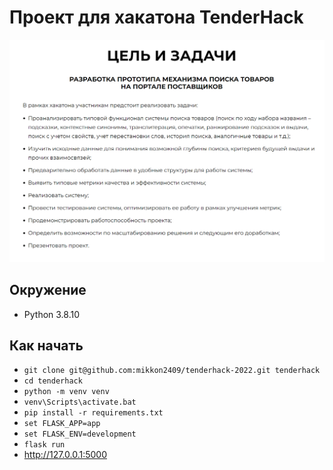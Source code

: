 # Проект для хакатона TenderHack

![Задание хакатона](https://github.com/mikkon2409/tenderhack-2022/raw/main/common/images/tasks_and_goals.png)

## Окружение

* Python 3.8.10

## Как начать

* `git clone git@github.com:mikkon2409/tenderhack-2022.git tenderhack`
* `cd tenderhack`
* `python -m venv venv`
* `venv\Scripts\activate.bat`
* `pip install -r requirements.txt`
* `set FLASK_APP=app`
* `set FLASK_ENV=development`
* `flask run`
* http://127.0.0.1:5000